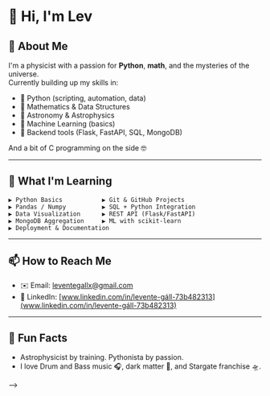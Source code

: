 # 👋 Hi, I'm Lev

## 🌌 About Me

I'm a physicist with a passion for **Python**, **math**, and the mysteries of the universe.  
Currently building up my skills in:

- 🐍 Python (scripting, automation, data)
- 🧮 Mathematics & Data Structures
- 🔭 Astronomy & Astrophysics
- 🧠 Machine Learning (basics)
- 🧰 Backend tools (Flask, FastAPI, SQL, MongoDB)

And a bit of C programming on the side 🤓

---

## 📅 What I'm Learning
```text
▶ Python Basics           ▶ Git & GitHub Projects
▶ Pandas / Numpy          ▶ SQL + Python Integration
▶ Data Visualization      ▶ REST API (Flask/FastAPI)
▶ MongoDB Aggregation     ▶ ML with scikit-learn
▶ Deployment & Documentation 
```

---

## 📫 How to Reach Me

- ✉️ Email: [leventegallx@gmail.com](mailto:leventegallx@gmail.com)
- 💼 LinkedIn: [www.linkedin.com/in/levente-gáll-73b482313](www.linkedin.com/in/levente-gáll-73b482313)

---

## 🎉 Fun Facts

- Astrophysicist by training. Pythonista by passion.
- I love Drum and Bass music 🎧, dark matter 🌌, and Stargate franchise 🛸.

-->
